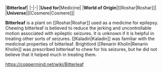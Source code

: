 |**Bitterleaf**|
|-|-|
|**Used for**|Medicine|
|**World of Origin**|[[Roshar\|Roshar]]|
|**Universe**|[[Cosmere\|Cosmere]]|

**Bitterleaf** is a plant on [[Roshar\|Roshar]] used as a medicine for epilepsy.
Chewing bitterleaf is believed to reduce the jerking and uncontrollable motion associated with epileptic seizures. It is unknown if it is helpful in treating other sorts of seizures.
[[Kaladin\|Kaladin]] was familiar with the medicinal properties of bitterleaf. Brightlord [[Renarin Kholin\|Renarin Kholin]] was prescribed bitterleaf to chew for his seizures, but he did not believe that it helped much in treating them.



https://coppermind.net/wiki/Bitterleaf